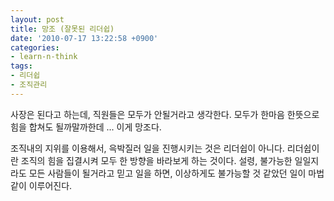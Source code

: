 ```yaml
---
layout: post
title: 망조 (잘못된 리더쉽)
date: '2010-07-17 13:22:58 +0900'
categories:
- learn-n-think
tags:
- 리더쉽
- 조직관리
---
```


사장은 된다고 하는데, 직원들은 모두가 안될거라고 생각한다. 모두가 한마음 한뜻으로 힘을 합쳐도 될까말까한데 ... 이게 망조다.

조직내의 지위를 이용해서, 윽박질러 일을 진행시키는 것은 리더쉽이 아니다. 리더쉽이란 조직의 힘을 집결시켜 모두 한 방향을 바라보게 하는 것이다. 설령, 불가능한 일일지라도 모든 사람들이 될거라고 믿고 일을 하면, 이상하게도 불가능할 것 같았던 일이 마법같이 이루어진다.
